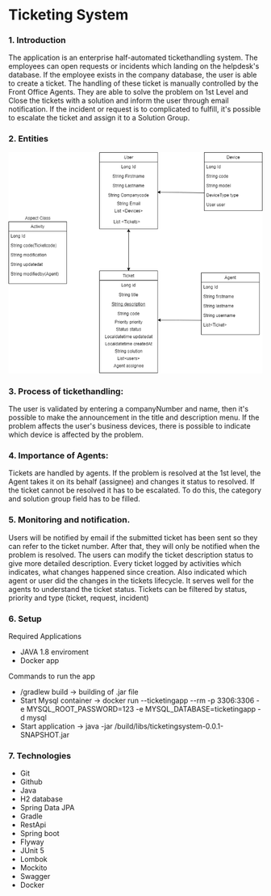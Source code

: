 # Ticketing System

### 1. Introduction

The application is an enterprise half-automated tickethandling system. The employees can open requests or incidents which landing on the helpdesk's database.
If the employee exists in the company database, the user is able to create a ticket. The handling of these ticket is manually controlled by the Front Office Agents.
They are able to solve the problem on 1st Level and Close the tickets with a solution and inform the user through email notification.
If the incident or request is to complicated to fulfill, it's possible to escalate the ticket and assign it to a Solution Group. 

### 2. Entities

![img_2.png](img_2.png)

### 3. Process of tickethandling:

The user is validated by entering a companyNumber and name, then it's possible to make the announcement in the title and description menu.
If the problem affects the user's business devices, there is possible to indicate which device is affected by the problem.

### 4. Importance of Agents:

Tickets are handled by agents. If the problem is resolved at the 1st level, the Agent takes it on its behalf (assignee) and changes it status to resolved.
If the ticket cannot be resolved it has to be escalated. To do this, the category and solution group field has to be filled.

### 5. Monitoring and notification.

Users will be notified by email if the submitted ticket has been sent so they can refer to the ticket number.
After that, they will only be notified when the problem is resolved.
The users can modify the ticket description status to give more detailed description.
Every ticket logged by activities  which indicates, what changes happened since creation. Also indicated which agent or user did the changes in the tickets lifecycle.
It serves well for the agents to understand the ticket status.
Tickets can be filtered by status, priority and type (ticket, request, incident)

### 6. Setup

Required Applications
- JAVA 1.8 enviroment
- Docker app


Commands to run the app
- /gradlew build -> building of .jar file 
- Start Mysql container -> docker run --ticketingapp --rm -p 3306:3306 -e MYSQL_ROOT_PASSWORD=123 -e MYSQL_DATABASE=ticketingapp -d mysql 
- Start application -> java -jar /build/libs/ticketingsystem-0.0.1-SNAPSHOT.jar 



### 7. Technologies

- Git
- Github
- Java
- H2 database
- Spring Data JPA
- Gradle
- RestApi
- Spring boot
- Flyway
- JUnit 5
- Lombok
- Mockito
- Swagger
- Docker
